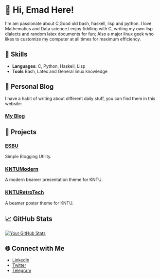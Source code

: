 # 👋 Hi, Emad Here!

I'm am passionate about C,Good old bash, haskell, lisp and python. I love Mathematics and Data science.I enjoy fiddling with C, writing my own lisp dialects and random latex documents for fun; Also a major linux geek who likes to customize my computer at all times for maximum efficiency.

## 💼 Skills

- **Languages:** C, Python, Haskell, Lisp
- **Tools** Bash, Latex and General linux knowledge

## 📖 Personal Blog
I have a habit of writing about different daily stuff, you can find them in this website:
### [My Blog](https://xemadp.github.io/blog)

## 🚀 Projects

### [ESBU](https://github.com/xemadp/esbu)
Simple Blogging Utility.

### [KNTUModern](https://github.com/xemadp/kntu-beamer-presentation-modern)
A modern beamer presentation theme for KNTU.

### [KNTURetroTech](https://github.com/xemadp/KNTURetroTech)
A beamer poster theme for KNTU.

## 📈 GitHub Stats

[![Your GitHub Stats](https://github-readme-stats.vercel.app/api?username=xemadp&show_icons=true&theme=merko)](https://github.com/xemadp)

## 🌐 Connect with Me

- [LinkedIn](https://www.linkedin.com/in/emadpourhassani/)
- [Twitter](https://x.com/xemadp)
- [Telegram](https://t.me/xemadp)
